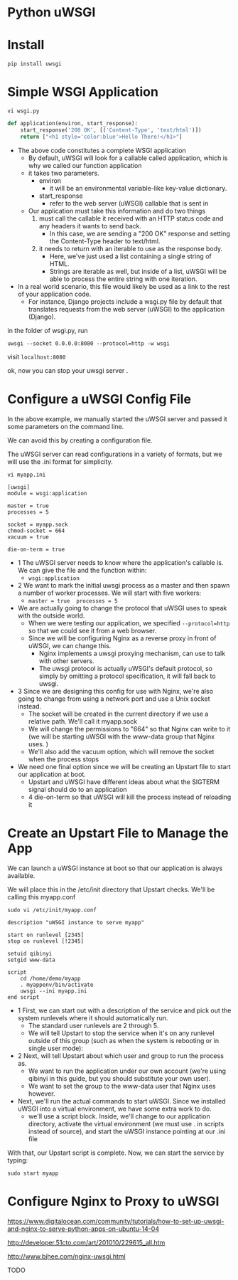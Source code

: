 

# Python uWSGI

# Install 

```
pip install uwsgi
```

# Simple WSGI Application

```
vi wsgi.py
```

```python
def application(environ, start_response):                     
    start_response('200 OK', [('Content-Type', 'text/html')])
    return ["<h1 style='color:blue'>Hello There!</h1>"]
```

 - The above code constitutes a complete WSGI application
    - By default, uWSGI will look for a callable called application, which is why we called our function application
    - it takes two parameters.
        - environ 
            - it will be an environmental variable-like key-value dictionary. 
        - start_response
            - refer to the web server (uWSGI) callable that is sent in
    - Our application must take this information and do two things
        1. must call the callable it received with an HTTP status code and any headers it wants to send back. 
            -  In this case, we are sending a "200 OK" response and setting the Content-Type header to text/html.
        2. it needs to return with an iterable to use as the response body. 
            - Here, we've just used a list containing a single string of HTML. 
            - Strings are iterable as well, but inside of a list, uWSGI will be able to process the entire string with one iteration.
 - In a real world scenario, this file would likely be used as a link to the rest of your application code.
    - For instance, Django projects include a wsgi.py file by default that translates requests from the web server (uWSGI) to the application (Django). 

in the folder of wsgi.py, run 

```
uwsgi --socket 0.0.0.0:8080 --protocol=http -w wsgi
```

visit  `localhost:8080`

ok, now you can stop your uwsgi server .


# Configure a uWSGI Config File

In the above example, we manually started the uWSGI server and passed it some parameters on the command line. 

We can avoid this by creating a configuration file. 

The uWSGI server can read configurations in a variety of formats, but we will use the .ini format for simplicity.

```
vi myapp.ini
```

```
[uwsgi]
module = wsgi:application

master = true
processes = 5

socket = myapp.sock
chmod-socket = 664
vacuum = true

die-on-term = true
```

 - 1 The uWSGI server needs to know where the application's callable is. We can give the file and the function within:
    - `wsgi:application`
 - 2 We want to mark the initial uwsgi process as a master and then spawn a number of worker processes. We will start with five workers:
    - `master = true  processes = 5`
 - We are actually going to change the protocol that uWSGI uses to speak with the outside world. 
    - When we were testing our application, we specified `--protocol=http` so that we could see it from a web browser. 
    - Since we will be configuring Nginx as a reverse proxy in front of uWSGI, we can change this. 
        - Nginx implements a uwsgi proxying mechanism, can use to talk with other servers. 
        - The uwsgi protocol is actually uWSGI's default protocol, so simply by omitting a protocol specification, it will fall back to uwsgi.
 - 3 Since we are designing this config for use with Nginx, we're also going to change from using a network port and use a Unix socket instead. 
    - The socket will be created in the current directory if we use a relative path. We'll call it myapp.sock
    - We will change the permissions to "664" so that Nginx can write to it (we will be starting uWSGI with the www-data group that Nginx uses. ) 
    - We'll also add the vacuum option, which will remove the socket when the process stops
 - We need one final option since we will be creating an Upstart file to start our application at boot. 
    - Upstart and uWSGI have different ideas about what the SIGTERM signal should do to an application
    - 4 die-on-term so that uWSGI will kill the process instead of reloading it


# Create an Upstart File to Manage the App

We can launch a uWSGI instance at boot so that our application is always available. 

We will place this in the /etc/init directory that Upstart checks. We'll be calling this myapp.conf

```
sudo vi /etc/init/myapp.conf
```

```
description "uWSGI instance to serve myapp"

start on runlevel [2345]
stop on runlevel [!2345]

setuid qibinyi
setgid www-data

script
    cd /home/demo/myapp
    . myappenv/bin/activate
    uwsgi --ini myapp.ini
end script
```

 - 1 First, we can start out with a description of the service and pick out the system runlevels where it should automatically run. 
    - The standard user runlevels are 2 through 5. 
    - We will tell Upstart to stop the service when it's on any runlevel outside of this group (such as when the system is rebooting or in single user mode):
 - 2 Next, will tell Upstart about which user and group to run the process as.
    - We want to run the application under our own account (we're using qibinyi in this guide, but you should substitute your own user).
    - We want to set the group to the www-data user that Nginx uses however.
 - Next, we'll run the actual commands to start uWSGI. Since we installed uWSGI into a virtual environment, we have some extra work to do. 
    - we'll use a script block. Inside, we'll change to our application directory, activate the virtual environment (we must use . in scripts instead of source), and start the uWSGI instance pointing at our .ini file


With that, our Upstart script is complete. Now, we can start the service by typing:


```
sudo start myapp
```

# Configure Nginx to Proxy to uWSGI

https://www.digitalocean.com/community/tutorials/how-to-set-up-uwsgi-and-nginx-to-serve-python-apps-on-ubuntu-14-04

http://developer.51cto.com/art/201010/229615_all.htm

http://www.bjhee.com/nginx-uwsgi.html

TODO







